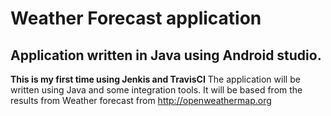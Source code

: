 # Weather Forecast application

## Application written in Java using Android studio.

**This is my first time using Jenkis and TravisCI** 
The application will be written using Java and some integration tools. It will be based from the results from Weather forecast from http://openweathermap.org 

